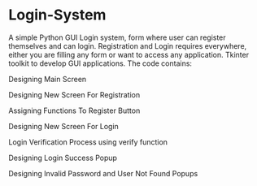 # Login-System
A simple Python GUI Login system, form where user can register themselves and can login. 
Registration and Login requires everywhere,  either you are filling any form or want to access any application. 
Tkinter toolkit to develop GUI applications. 
The code contains:

Designing Main Screen

Designing New Screen For Registration

Assigning Functions To Register Button

Designing New Screen For Login

Login Verification Process using verify function

Designing Login Success Popup

Designing Invalid Password and User Not Found Popups
